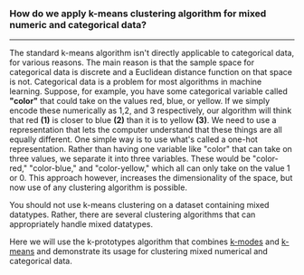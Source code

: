 ### How do we apply k-means clustering algorithm for mixed numeric and categorical data?
-------------
The standard k-means algorithm isn't directly applicable to categorical data, for various reasons. The main reason is that the sample space for categorical data is discrete and a Euclidean distance function on that space is not.
Categorical data is a problem for most algorithms in machine learning. Suppose, for example, you have some categorical variable called __"color"__ that could take on the values red, blue, or yellow. If we simply encode these numerically as 1,2, and 3 respectively, our algorithm will think that red __(1)__ is closer to blue __(2)__ than it is to yellow __(3)__. We need to use a representation that lets the computer understand that these things are all equally different. One simple way is to use what's called a one-hot representation. Rather than having one variable like "color" that can take on three values, we separate it into three variables. These would be "color-red," "color-blue," and "color-yellow," which all can only take on the value 1 or 0. This approach however, increases the dimensionality of the space, but now use of any clustering algorithm is possible. 


You should not use k-means clustering on a dataset containing mixed datatypes. Rather, there are several clustering algorithms that can appropriately handle mixed datatypes.


Here we will use the k-prototypes algorithm that combines [k-modes](https://link-springer-com.stanford.idm.oclc.org/article/10.1007/s00357-001-0004-3) and [k-means](https://en.wikipedia.org/wiki/K-means_clustering) and demonstrate its usage for clustering mixed numerical and categorical data.

